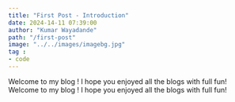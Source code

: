 ```yaml
---
title: "First Post - Introduction"
date: 2024-14-11 07:39:00
author: "Kumar Wayadande"
path: "/first-post"
image: "../../images/imagebg.jpg"
tag :
- code
---
```


Welcome to my blog ! I hope you enjoyed all the blogs with full fun!
Welcome to my blog ! I hope you enjoyed all the blogs with full fun!
